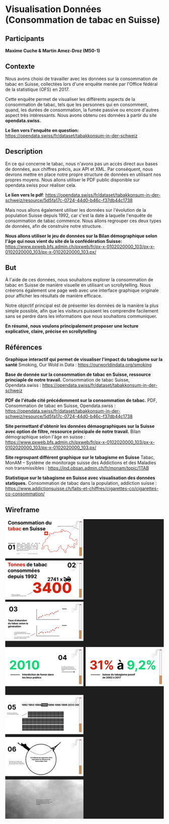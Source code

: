 # Visualisation Données (Consommation de tabac en Suisse)

## Participants

**Maxime Cuche & Martin Amez-Droz (M50-1)**

## Contexte

Nous avons choisi de travailler avec les données sur la consommation de tabac en Suisse, collectées lors d'une enquête menée par l'Office fédéral de la statistique (OFS) en 2017.

Cette enquête permet de visualiser les différents aspects de la consommation de tabac, tels que les personnes qui en consomment, quand, les durées de consommation, la fumée passive ou encore d'autres aspect très intéressants. Nous avons obtenu ces données à partir du site **opendata.swiss.**

**Le lien vers l'enquête en question:** https://opendata.swiss/fr/dataset/tabakkonsum-in-der-schweiz

## Description

En ce qui concerne le tabac, nous n'avons pas un accès direct aux bases de données, aux chiffres précis, aux API et XML. Par conséquent, nous devrons mettre en place notre propre structure de données en utilisant nos propres moyens. Nous allons utiliser le PDF public disponible sur opendata.swiss pour réaliser cela.

**Le lien vers le pdf**: https://opendata.swiss/fr/dataset/tabakkonsum-in-der-schweiz/resource/5d5fa17c-0724-44d0-b46c-f37db44c1738

Mais nous allons également utiliser les données sur l'évolution de la population Suisse depuis 1992, car c'est la date à laquelle l'enquête de consommation de tabac commence. Nous allons regrouper ces deux types de données, afin de construire notre structure.

**Nous allons utiliser le jeu de données sur la Bilan démographique selon l'âge qui nous vient du site de la confédération Suisse:**
https://www.pxweb.bfs.admin.ch/pxweb/fr/px-x-0102020000_103/px-x-0102020000_103/px-x-0102020000_103.px/

## But

À l'aide de ces données, nous souhaitons explorer la consommation de tabac en Suisse de manière visuelle en utilisant un scrollytelling. Nous créerons également une page web avec une interface graphique originale pour afficher les résultats de manière efficace.

Notre objectif principal est de présenter les données de la manière la plus simple possible, afin que les visiteurs puissent les comprendre facilement sans se perdre dans les informations que nous souhaitons communiquer.

**En résumé, nous voulons principalement proposer une lecture explicative, claire, précise en scrollytelling**

## Références

**Graphique interactif qui permet de visualiser l'impact du tabagisme sur la santé**
Smoking, Our Wold in Data : https://ourworldindata.org/smoking

**Base de donnée sur la consommation de tabac en Suisse, ressource princiaple de notre travail.**
Consommation de tabac Suisse, Opendata.swiss : https://opendata.swiss/fr/dataset/tabakkonsum-in-der-schweiz

**PDF de l'étude cité précédemment sur la consommation de tabac.**
PDF, Consommation de tabac en Suisse, Opendata.swiss : https://opendata.swiss/fr/dataset/tabakkonsum-in-der-schweiz/resource/5d5fa17c-0724-44d0-b46c-f37db44c1738

**Site permettant d'obtenir les données démaographiques sur la Suisse avec option de filtre, ressource principale de notre travail.**
Bilan démographique selon l'âge en suisse : https://www.pxweb.bfs.admin.ch/pxweb/fr/px-x-0102020000_103/px-x-0102020000_103/px-x-0102020000_103.px/

**Site regroupant différent graphique sur le tabagisme en Suisse**
Tabac, MonAM – Système de monitorage suisse des Addictions et des Maladies non transmissibles : https://ind.obsan.admin.ch/fr/monam/topic/1TAB

**Statistique sur le tabagisme en Suisse avec visualisation des données statiques.**
Consommation de tabac dans la population, addiction suisse : https://www.addictionsuisse.ch/faits-et-chiffres/cigarettes-co/cigarettes-co-consommation/

## Wireframe
![wireframe](/WireframeVisualDon.png "wireframe")